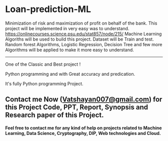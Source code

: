 # Loan-prediction-ML
Minimization of risk and maximization of profit on behalf of the bank.
This project will be implemented in very easy was to understand. 
https://onlinecourses.science.psu.edu/stat857/node/215/
Machine Learning Algoriths will be used to build this project.
Dataset will be Train and test.
Random forest Algorithms, Logistic Regression, Decision Tree and few more Algorithms will be applied to make it more easy to understand.





*****************************************************************************************************************************************************************************
One of the Classic and Best project ! 

Python programming and with Great accuracy and predication.

It's fully Python programming Project.

## Contact me Now (Vatshayan007@gmail.com) for this Project Code, PPT, Report, Synopsis and Research paper of this Project.
#### Feel free to contact me for any kind of help on projects related to Machine Learning, Data Science, Cryptography, DIP, Web technologies and Cloud.

